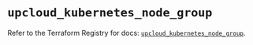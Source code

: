 # `upcloud_kubernetes_node_group`

Refer to the Terraform Registry for docs: [`upcloud_kubernetes_node_group`](https://registry.terraform.io/providers/upcloudltd/upcloud/5.15.0/docs/resources/kubernetes_node_group).
